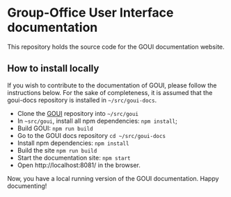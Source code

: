 # Group-Office User Interface documentation

This repository holds the source code for the GOUI documentation website.


## How to install locally

If you wish to contribute to the documentation of GOUI, please follow the instructions below. For the sake of completeness,
it is assumed that the goui-docs repository is installed in `~/src/goui-docs`.

- Clone the [GOUI](https://github.com/Intermesh/goui) repository into `~/src/goui`
- In `~src/goui`, install all npm dependencies: `npm install`;
- Build GOUI: `npm run build`
- Go to the GOUI docs repository `cd ~/src/goui-docs`
- Install npm dependencies: `npm install`
- Build the site `npm run build`
- Start the documentation site: `npm start`
- Open http://localhost:8081/ in the browser.

Now, you have a local running version of the GOUI documentation. Happy documenting!